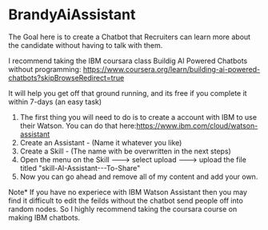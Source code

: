 # BrandyAiAssistant
The Goal here is to create a Chatbot that Recruiters can learn more about the candidate without having to talk with them.

I recommend taking the IBM coursara class Buildig AI Powered Chatbots without programming:
https://www.coursera.org/learn/building-ai-powered-chatbots?skipBrowseRedirect=true

It will help you get off that ground running, and its free if you complete it within 7-days (an easy task)

1. The first thing you will need to do is to create a account with IBM to use their Watson. You can do that here:https://www.ibm.com/cloud/watson-assistant
2. Create an Assistant - (Name it whatever you like)
3. Create a Skill - (The name with be overwritten in the next steps)
4. Open the menu on the Skill ---> select upload ---> upload the file titled "skill-AI-Assistant---To-Share"
5. Now you can go ahead and remove all of my content and add your own.


Note* If you have no experiece with IBM Watson Assistant then you may find it difficult to edit the feilds without the chatbot send people off into random nodes. So I highly recommend taking the coursara course on making IBM chatbots.

